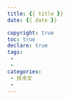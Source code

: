 ```yaml
---
title: {{ title }}
date: {{ date }}

copyright: true
toc: true
declare: true
tags:
 - 
 - 
categories:
 - 技术文
 - 
---
```

